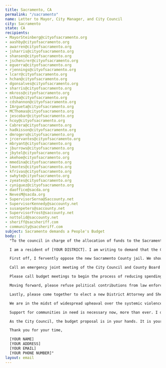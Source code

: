 ```yaml
---
title: Sacramento, CA
permalink: "/sacramento"
name: Letter to Mayor, City Manager, and City Council
city: Sacramento
state: CA
recipients:
- MayorSteinberg@cityofsacramento.org
- aashby@cityofsacramento.org
- awarren@cityofsacramento.org
- jsharris@cityofsacramento.org
- shansen@cityofsacramento.org
- jschenirer@cityofsacramento.org
- eguerra@cityofsacramento.org
- rjennings@cityofsacramento.org
- lcarr@cityofsacramento.org
- hchan@cityofsacramento.org
- dgonsalves@cityofsacramento.org
- sharris@cityofsacramento.org
- mkross@cityofsacramento.org
- sthao@cityofsacramento.org
- cdshannon@cityofsacramento.org
- IArgueta@cityofsacramento.org
- MCThomas@cityofsacramento.org
- jescobar@cityofsacramento.org
- hcoy@cityofsacramento.org
- Cabrera@cityofsacramento.org
- hadkisson@cityofsacramento.org
- dmrogers@cityofsacramento.org
- jrcervantes@cityofsacramento.org
- mbryant@cityofsacramento.org
- jburrows@cityofsacramento.org
- jbytel@cityofsacramento.org
- akehoe@cityofsacramento.org
- mmedina@cityofsacramento.org
- lmontes@cityofsacramento.org
- kfrivas@cityofsacramento.org
- swhyte@cityofsacramento.org
- zyeates@cityofsacramento.org
- cyniguez@cityofsacramento.org
- daoffice@sacda.org
- NevesM@sacda.org
- SupervisorSerna@Saccounty.net
- SupervisorKennedy@saccounty.net
- susanpeters@saccounty.net
- SupervisorFrost@saccounty.net
- nottolid@saccounty.net
- sheriff@sacsheriff.com
- community@sacsheriff.com
subject: Sacramento demands a People's Budget
body: |
  "To the council in charge of the allocation of funds to the Sacramento Police Department and the jails and prisons they fill,

  I am a resident of [YOUR DISTRICT]. I am writing to demand that the City Council adopt a People’s Budget that prioritizes community wellbeing and redirects funding away from the police. This past week, our nation has been gripped by protests calling for rapid and meaningful change with regard to police behavior, an end to racism and anti-Blackness, and immediate reform in how Black people are treated in America. Sacramento and its government organizations are unfortunately guilty of complacency in the unfolding of systematic racism.

  First off, I fervently oppose the new Sacramento County jail. We should be reducing jail populations, not creating more cells that need to be filled. Jails are not an appropriate or effective way to deal with mental illness, drug use, or homelessness. Yet that is how the county and city use them. Please stop this reckless use of tax dollars and invest in real solutions. The councils should spend time considering other ways they can reduce jail populations and properly reintroduce folks to prevent recidivism.

  Call an emergency joint meeting of the City Council and County Board of Supervisors to address the response by law enforcement to the George Floyd protests. The police are responding to protesters with needless violence—their rubber bullets are causing destruction to bodies and businesses. Hold the Sacramento Police Department and the Sheriff’s Department accountable. Make them come up with a plan to end police-initiated violence specifically regarding the protests and into the future.

  Please call budget meetings to begin the process of reducing spending on police and sheriff by 30% and to develop funding reduction strategies for the following 4 years. The Sacramento Police Department propagates inequality in our city. Many Black and  Brown Sacramento residents have stories of police harassment, and the police are most violent when it comes to our most vulnerable populations: trans folks and the homeless. Systems of oppression must be undone, and reallocating much of the budget for the Sacramento Police Department to programs and city-led initiatives that support education, rehabilitation, public health, and community-oriented initiatives is a goal that must be achieved. None of the CARES federal stimulus funds should be spent on any law enforcement function. It should go towards providing housing and public health initiatives.

  Moving forward, please refuse political contributions from law enforcement unions. You are supposed to work for the people of Sacramento. We can not achieve the drastic overhaul in policing while your hands are in their pockets.

  Lastly, please come together to elect a new District Attorney and Sheriff who are committed to racial justice, to ending mass incarceration and to stopping the killing of Black People. The current leaders have failed Black and Brown communities many times in the past, and it's time for a change.

  We are in the midst of widespread upheaval over the systemic violence of policing. I will no longer accept empty gestures and suggestions of “reform.” I am demanding that our voices be heard now, and that real change be made to the way this city allocates its resources.

  Support for communities in need is necessary now, more than ever. I demand that the City Council defund the SPD. I join the calls of those across the country to defund the police. I demand a budget that adequately and effectively meets the needs of at-risk Sacramento residents during this trying and uncertain time, when livelihoods are on the line. I demand a budget that supports community wellbeing, rather than empowers the police forces that tear them apart.

  As the City Council, the budget proposal is in your hands. It is your duty to represent your constituents. I am urging you to completely revise the budget for the 2020-2021 fiscal year, and to fund care not cops. You need to adopt a People’s Budget. Public opinion is with me.

  Thank you for your time,

  [YOUR NAME]
  [YOUR ADDRESS]
  [YOUR EMAIL]
  [YOUR PHONE NUMBER]"
layout: email
---
```


